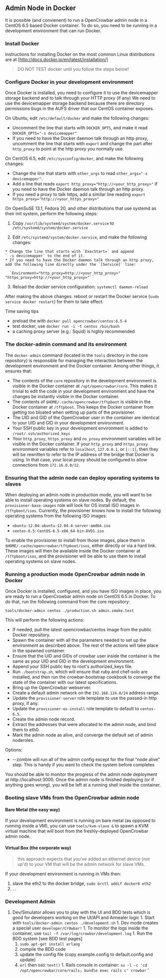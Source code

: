 ## Admin Node in Docker

It is possible (and convienent) to run a OpenCrowbar admin node in a
CentOS 6.5 based Docker container.  To do so, you need to be running
in a development environment that can run Docker.  

### Install Docker

Instructions for installing Docker on the most common Linux distributions are at
[http://docs.docker.io/en/latest/installation/]

> DO NOT TEST docker until you follow the steps below!

### Configure Docker in your development environment

Once Docker is installed, you need to configure it to use the
devicemapper storage backend and to talk through your HTTP proxy (if
any)  We need to use the devicemapper storage backend because there
are directory permissions bugs in the AUFS driver that our CentOS
container exposes.

On Ubuntu, edit `/etc/default/docker` and make the following changes:

  * Uncomment the line that starts with `DOCKER_OPTS`, and make it read
  `DOCKER_OPTS="-s devicemapper"`
  * If you need to have the Docker daemon talk through an http proxy,
  uncomment the line that starts with `export` and change the part after
  `http_proxy` to point at the http proxy you normally use.

On CentOS 6.5, edit `/etc/sysconfig/docker`, and make the following
changes:

  * Change the line that starts with `other_args` to read
  `other_args="-s devicemapper"`.
  * Add a line that reads `export http_proxy="http://<your_http_proxy>"`
    if you need to have the Docker daemon talk through an http proxy.
  * If you need a proxy to talk https, add a similar line reading
  `export https_proxy="http://<your_https_proxy>"`

On OpenSuSE 13.1, Fedora 20, and other distributions that use systemd
as their init system, perform the following steps:

  1. Copy `/usr/lib/systemd/system/docker.service` to
  `/etc/systemd/system/docker.service`

  2. Edit `/etc/systemd/system/docker.service`, and make the following
  changes:

    * Change the line that starts with `ExecStart=` and append
    ` -s devicemapper` to the end of it.
    * If you need to have the Docker daemon talk through an http proxy,
    add the following line directly under the `[Service]` line:

      `Environment="http_proxy=http://<your_http_proxy>" "https_proxy=http://<your_http_proxy>"`

  3. Reload the docker service configuration: `systemctl daemon-reload`

  After making the above changes. reboot or restart the Docker service (`sudo service docker restart`) for them to
  take effect.

Time saving tips

  * preload the with `docker pull opencrowbar/centos:6.5-4`
  * test docker, use `docker run -i -t centos /bin/bash`
  * a caching proxy server (e.g.: Squid) is highly recommended

### The docker-admin command and its environment

The `docker-admin` command (located in the `tools` directory in the
core repository) is responsible for managing the interaction between
the development environment and the Docker container.  Among other
things, it ensures that:

* The contents of the `core` repository in the development environment
is visible in the Docker container at `/opt/opencrowbar/core`.  This
makes it trivial to edit the code in your development environment and
have the changes be instantly visible in the Docker container.
* The contents of `$HOME/.cache/opencrowbar/tftpboot` is visible in
  the Docker container at `/tftpboot`.  This keeps the Docker
  container from getting too bloated when setting up parts of the
  provisioner.
* The UID and GID of the OpenCrowbar user in the container are identical
to your UID and GID in your development environment.
* Your SSH public key in your development environment is added to
`/root/.ssh/authorized_keys`
* Your `http_proxy`, `https_proxy` and `no_proxy` environment
  variables will be visible in the Docker container.  If your
  `http_proxy` and `https_proxy` environment variables refer to
  `localhost`, `127.0.0.1`, or `[::1]`, then they will be rewritten to refer
  to the IP address of the bridge that Docker is using.  In that case,
  your local proxy should be configured to allow connections from
  `172.16.0.0/12`.

### Ensuring that the admin node can deploy operating systems to slaves

When deploying an admin node in production mode, you will want to be
able to install operating systems on slave nodes.  By default, the
`provisioner-base-images` role will look for OS install ISO images in
`/tftpboot/isos`.  Currently, the provisioner knows how to install the
following operating systems from the following ISO images:

* `ubuntu-12.04`: `ubuntu-12.04.4-server-amd64.iso`
* `centos-6.5`: `CentOS-6.5-x86_64-bin-DVD1.iso`

To enable the provisioner to install from those images, place them in
`$HOME/.cache/opencrowbar/tftpboot/isos`, either directly or via a
hard link.  These images will then be available inside the Docker
container at `/tftpboot/isos`, and the provisioner will be able to use
them to install operating systems on slave nodes.

### Running a production mode OpenCrowbar admin node in Docker

Once Docker is installed, configured, and you have ISO images in
place, you are ready to run a OpenCrowbar admin node on CentOS 6.5 in
Docker.  To do that, run the following command from the core
repository:

    tools/docker-admin centos ./production.sh admin.smoke.test

This will perform the following actions:

  * If needed, pull the latest opencrowbar/centos image from the public
  Docker repository.
  * Spawn the container with all the parameters needed to set up the
  environment as described above.  The rest of the actions will take
  place in the spawned container.
  * Ensure that the UID and GIDs of crowbar user inside the container is
    the same as your UID and GID in the development environment.
  * Append your SSH public key to root's authorized_keys file.
  * Run `./bootstrap.sh`, which will ensure that ruby and chef-solo are
  installed, and then run the crowbar-bootstrap cookbook to converge the
  state of the container with our latest specifications.
  * Bring up the OpenCrowbar webserver.
  * Create a default admin network on the `192.168.124.0/24` address
  range.
  * Update the `provisioner-server` role template to use the passed-in
  http proxy, if any.
  * Update the `provisioner-os-install` role template to default to
  `centos-6.5`.
  * Create the admin node record.
  * Extract the addresses that were allocated to the admin node, and
  bind them to eth0.
  * Mark the admin node as alive, and converge the default set of admin
  noderoles.

Options:

  * --zombie will run all of the admin config except for the final "node alive" step.  This is handy if you want to check the system before completes

You should be able to monitor the progress of the admin node
deployment at http://localhost:3000.  Once the admin node is finished
deploying (or if anything goes wrong), you will be left at a running
shell inside the container.

### Booting slave VMs from the OpenCrowbar admin node

#### Bare Metal (the easy way)
If your development environment is running on bare metal (as opposed
to running inside a VM), you can use `tools/kvm-slave &` to spawn a
KVM virtual machine that will boot from the freshly-deployed OpenCrowbar
admin node.

#### Virtual Box (the corporate way)

> this approach expects that you've added an ethernet device (not up'd) to your VM that will be the admin network for slave VMs.

If your development environment is running in VMs then:

  1. slave the eth2 to the docker bridge, `sudo brctl addif docker0 eth2`
  2. ...

### Development Admin

  1. Dev/Simulator allows you to play with the UI and BDD tests which is good for developers working on the UI/API and Annealer logic
    1. Start with `tools/docker-admin centos ./development.sh`
    1. Dev mode creates a special user `developer/Cr0wbar!`
    1. To monitor the logs inside the container, use `tail -f /var/log/crowbar/development.log`
    1. Run the BDD system [see BDD test pages]
       1. `sudo apt-get install erlang`
       1. compile the BDD code
       1. update the config file (copy example.config to default.config and update)
       1. `erl` then `bdd:test()`
    1. Rails console in container: `su -l -c 'cd /opt/opencrowbar/core/rails; bundle exec rails c' crowbar`
'
